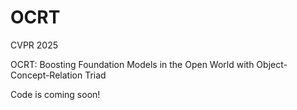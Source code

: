 # OCRT

CVPR 2025

OCRT: Boosting Foundation Models in the Open World with Object-Concept-Relation Triad

Code is coming soon!
